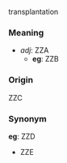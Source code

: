 transplantation
### Meaning
+ _adj_: ZZA
    + __eg__: ZZB

### Origin

ZZC

### Synonym

__eg__: ZZD

+ ZZE


